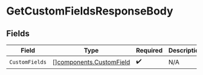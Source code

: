 # GetCustomFieldsResponseBody


## Fields

| Field                                                              | Type                                                               | Required                                                           | Description                                                        |
| ------------------------------------------------------------------ | ------------------------------------------------------------------ | ------------------------------------------------------------------ | ------------------------------------------------------------------ |
| `CustomFields`                                                     | [][components.CustomField](../../models/components/customfield.md) | :heavy_check_mark:                                                 | N/A                                                                |